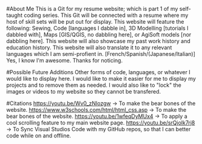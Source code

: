 #About Me
This is a Git for my resume website; which is part 1 of my self-taught coding series. 
This Git will be connected with a resume where my host of skill sets will be put out for display. 
This website will feature the following: Sewing, Code [languages I dabble in], 3D Modelling [tutorials I dabbled with], Maps [GIS/QGIS, no dabbling here], or AgiSoft models [nor dabbling here]. 
This website will also showcase my past work history and education history. 
This website will also translate it to any relevant languages which I am semi-profient in. [French/Spanish/(Japanese/Italian)]
Yes, I know I'm awesome. Thanks for noticing. 

#Possible Future Additions 
Other forms of code, languages, or whatever I would like to display here. I would like to make it easier for me to display my projects and to remove them as needed. I would also like to "lock" the images or videos to my website so they cannot be transfered.  

#Citations 
https://youtu.be/Wv0_zNIozgw -> To make the bear bones of the website. 
https://www.w3schools.com/html/html_css.asp -> To make the bear bones of the website.
https://youtu.be/1wfeqDyMUx4 -> To apply a cool scrolling feature to my main website page.
https://youtu.be/srQjolk7rj8 -> To Sync Visual Studios Code with my GitHub repos, so that I can better code while on and offline. 
